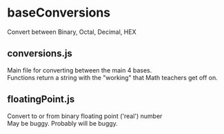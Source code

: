 # baseConversions
Convert between Binary, Octal, Decimal, HEX

## conversions.js
Main file for converting between the main 4 bases.<br>
Functions return a string with the "working" that Math teachers get off on. 

## floatingPoint.js
Convert to or from binary floating point ('real') number<br>
May be buggy. Probably will be buggy.
